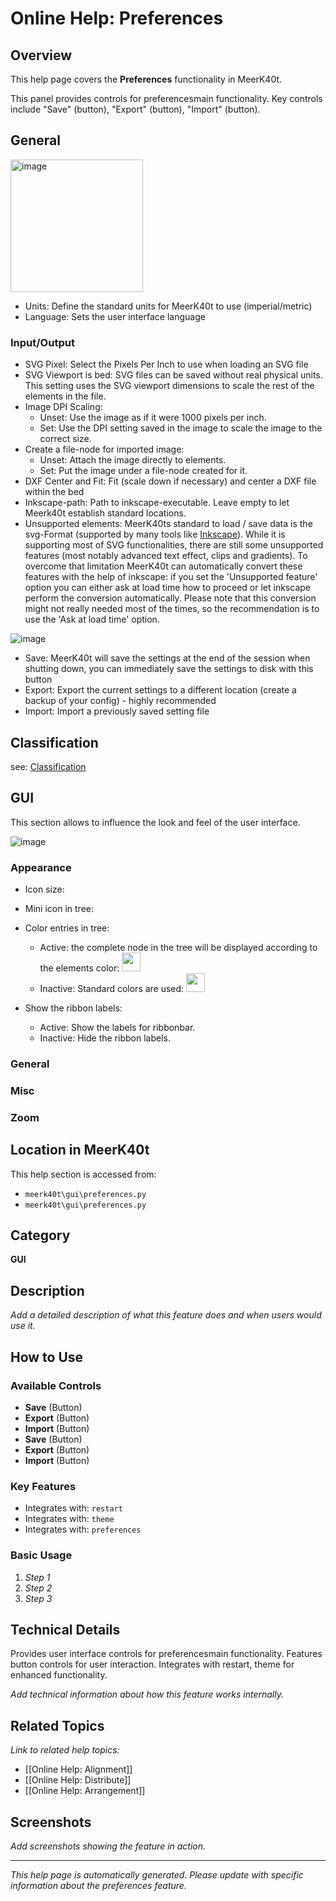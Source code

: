 # Online Help: Preferences

## Overview

This help page covers the **Preferences** functionality in MeerK40t.

This panel provides controls for preferencesmain functionality. Key controls include "Save" (button), "Export" (button), "Import" (button).

## General
<img width="212" alt="image" src="https://github.com/meerk40t/meerk40t/assets/2670784/d80e2433-014a-4322-9362-82097fb390cb">

- Units: Define the standard units for MeerK40t to use (imperial/metric)
- Language: Sets the user interface language
### Input/Output
- SVG Pixel: Select the Pixels Per Inch to use when loading an SVG file
- SVG Viewport is bed: SVG files can be saved without real physical units. This setting uses the SVG viewport dimensions to scale the rest of the elements in the file.
- Image DPI Scaling:
  - Unset: Use the image as if it were 1000 pixels per inch.
  - Set: Use the DPI setting saved in the image to scale the image to the correct size.
- Create a file-node for imported image:
  - Unset: Attach the image directly to elements.
  - Set: Put the image under a file-node created for it.
- DXF Center and Fit: Fit (scale down if necessary) and center a DXF file within the bed
- Inkscape-path: Path to inkscape-executable. Leave empty to let Meerk40t establish standard locations.
- Unsupported elements: MeerK40ts standard to load / save data is the svg-Format (supported by many tools like [Inkscape](https://inkscape.org/)). While it is supporting most of SVG functionalities, there are still some unsupported features (most notably advanced text effect, clips and gradients).
To overcome that limitation MeerK40t can automatically convert these features with the help of inkscape:
if you set the 'Unsupported feature' option you can either ask at load time how to proceed or let inkscape perform the conversion automatically. Please note that this conversion might not really needed most of the times, so the recommendation is to use the 'Ask at load time' option.

![image](https://github.com/meerk40t/meerk40t/assets/2670784/741b4d31-2169-4dc7-93cc-818ed55e3eba)
- Save: MeerK40t will save the settings at the end of the session when shutting down, you can immediately save the settings to disk with this button
- Export: Export the current settings to a different location (create a backup of your config) - highly recommended
- Import: Import a previously saved setting file

## Classification
see: [Classification](https://github.com/meerk40t/meerk40t/wiki/Online-Help:-CLASSIFICATION)

## GUI
This section allows to influence the look and feel of the user interface.

![image](https://github.com/meerk40t/meerk40t/assets/2670784/39f6a942-6bd3-4864-8ace-34434dbbd8fe)

### Appearance
- Icon size:
- Mini icon in tree:
- Color entries in tree:
  - Active: the complete node in the tree will be displayed according to the elements color: <img height="30" src="https://github.com/meerk40t/meerk40t/assets/2670784/e0a6ce7e-4f93-4867-8349-7ff2ad0fc2a2">
  - Inactive: Standard colors are used: <img height="30" src="https://github.com/meerk40t/meerk40t/assets/2670784/1f889f04-a6c2-4a5c-bfad-f481af2e5f7d">


- Show the ribbon labels:
  - Active: Show the labels for ribbonbar.
  - Inactive: Hide the ribbon labels.

### General

### Misc

### Zoom

## Location in MeerK40t

This help section is accessed from:
- `meerk40t\gui\preferences.py`
- `meerk40t\gui\preferences.py`

## Category

**GUI**

## Description

*Add a detailed description of what this feature does and when users would use it.*

## How to Use

### Available Controls

- **Save** (Button)
- **Export** (Button)
- **Import** (Button)
- **Save** (Button)
- **Export** (Button)
- **Import** (Button)

### Key Features

- Integrates with: `restart`
- Integrates with: `theme`
- Integrates with: `preferences`

### Basic Usage

1. *Step 1*
2. *Step 2*
3. *Step 3*

## Technical Details

Provides user interface controls for preferencesmain functionality. Features button controls for user interaction. Integrates with restart, theme for enhanced functionality.

*Add technical information about how this feature works internally.*

## Related Topics

*Link to related help topics:*

- [[Online Help: Alignment]]
- [[Online Help: Distribute]]
- [[Online Help: Arrangement]]

## Screenshots

*Add screenshots showing the feature in action.*

---

*This help page is automatically generated. Please update with specific information about the preferences feature.*
